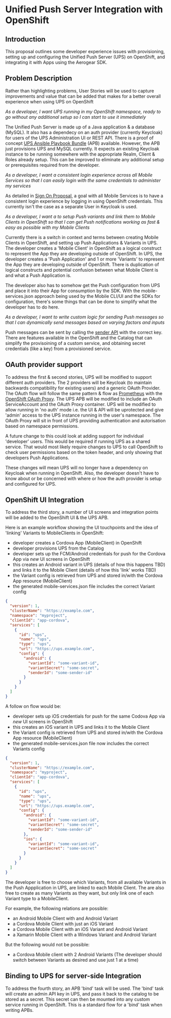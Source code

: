 # Unified Push Server Integration with OpenShift 

## Introduction

This proposal outlines some developer experience issues with provisioning, setting up and configuring the Unified Push Server (UPS) on OpenShift, and integrating it with Apps using the Aerogear SDK.

## Problem Description

Rather than highlighting problems, User Stories will be used to capture improvements and value that can be added that makes for a better overall experience when using UPS on OpenShift

*As a developer, I want UPS running in my OpenShift namespace, ready to go without any additional setup so I can start to use it immediately*

The Unified Push Server is made up of a Java application & a database (MySQL).
It also has a dependecy on an auth provider (currently Keycloak) for users of the UPS Administration UI or REST API.
There is a proof of concept [UPS Ansible Playbook Bundle](https://github.com/aerogearcatalog/unifiedpush-apb) (APB) available.
However, the APB just provisions UPS and MySQL currently.
It expects an existing Keycloak instance to be running somewhere with the appropriate Realm, Client & Roles already setup.
This can be improved to eliminate any additional setup or prerequisites required from the developer.

*As a developer, I want a consistent login experience across all Mobile Services so that I can easily login with the same credentials to administer my services*

As detailed in [Sign On Proposal](../auth/developer-single-sign-on-across-mobile-services.md), a goal with all Mobile Services is to have a consistent login experience by logging in using OpenShift credentials.
This currently isn't the case as a separate User in Keycloak is used.

*As a developer, I want a to setup Push variants and link them to Mobile Clients in OpenShift so that I can get Push notifications working as fast & easy as possible with my Mobile Clients*

Currently there is a switch in context and terms between creating Mobile Clients in OpenShift, and setting up Push Applications & Variants in UPS.
The developer creates a 'Mobile Client' in OpenShift as a logical construct to represent the App they are developing outside of OpenShift.
In UPS, the developer creates a 'Push Application' and 1 or more 'Variants' to represent the App they are developing outside of OpenShift.
There is duplication of logical constructs and potential confusion between what Mobile Client is and what a Push Application is.

The developer also has to somehow get the Push configuration from UPS and place it into their App for consumption by the SDK. With the mobile-services.json approach being used by the Mobile CLI/UI and the SDKs for configuration, there's some things that can be done to simplify what the developer has to do here.

*As a developer, I want to write custom logic for sending Push messages so that I can dynamically send messages based on varying factors and inputs*

Push messages can be sent by calling the [sender API](https://aerogear.org/docs/specs/aerogear-unifiedpush-rest/index.html#397083935) with the correct key. There are features available in the OpenShift and the Catalog that can simplify the provisoining of a custom service, and obtaining secret credentials (like a key) from a provisioned service.

## OAuth provider support 

To address the first & second stories, UPS will be modified to support different auth providers.
The 2 providers will be Keycloak (to maintain backwards compatibility for existing users) and a generic OAuth Provider.
The OAuth flow will follow the same pattern & flow as [Prometheus](https://github.com/aerogearcatalog/metrics-apb/blob/9b4cb90988f5f3e7a28a84050cf274355cd36498/roles/provision-metrics-apb/tasks/provision-prometheus.yml#L36-L52) with the [OpenShift OAuth Proxy](https://github.com/openshift/oauth-proxy).
The UPS APB will be modified to include an OAuth ServiceAccount and the OAuth Proxy container.
UPS will be modified to allow running in 'no auth' mode i.e. the UI & API will be uprotected and give 'admin' access to the UPS instance running in the user's namespace. The OAuth Proxy will sit in front of UPS providing authentication and autorisation based on namespace permissions.

A future change to this could look at adding support for individual 'developer' users.
This would be required if running UPS as a shared service.
That would most likely require changes to UPS to call OpenShift to check user permissions based on the token header, and only showing that developers Push Applications.

These changes will mean UPS will no longer have a dependency on Keycloak when running in OpenShift.
Also, the developer doesn't have to know about or be concerned with where or how the auth provider is setup and configured for UPS.

## OpenShift UI Integration

To address the third story, a number of UI screens and integration points will be added to the OpenShift UI & the UPS APB.

Here is an example workflow showing the UI touchpoints and the idea of 'linking' Variants to MobileClients in OpenShift:

* developer creates a Cordova App (MobileClient) in OpenShift
* developer provisions UPS from the Catalog
* developer sets up the FCM/Android credentials for push for the Cordova App via *new* UI screens in OpenShift
* this creates an Android variant in UPS (details of how this happens TBD) and links it to the Mobile Client (details of how this 'link' works TBD)
* the Variant config is retrieved from UPS and stored in/with the Cordova App resource (MobileClient)
* the generated mobile-services.json file includes the correct Variant config

```json
{
  "version": 1,
  "clusterName": "https://example.com",
  "namespace": "myproject",
  "clientId": "app-cordova",
  "services": [
    {
      "id": "ups",
      "name": "ups",
      "type": "ups",
      "url": "https://ups.example.com",
      "config": {
        "android": {
          "variantId": "some-variant-id",
          "variantSecret": "some-secret",
          "senderId": "some-sender-id"
        }
      }
    }
  ]
}
```

A follow on flow would be:

* developer sets up iOS credentials for push for the same Codova App via *new* UI screens in OpenShift
* this creates an iOS variant in UPS and links it to the Mobile Client
* the Variant config is retrieved from UPS and stored in/with the Cordova App resource (MobileClient)
* the generated mobile-services.json file now includes the correct Variants config

```json
{
  "version": 1,
  "clusterName": "https://example.com",
  "namespace": "myproject",
  "clientId": "app-cordova",
  "services": [
    {
      "id": "ups",
      "name": "ups",
      "type": "ups",
      "url": "https://ups.example.com",
      "config": {
        "android": {
          "variantId": "some-variant-id",
          "variantSecret": "some-secret",
          "senderId": "some-sender-id"
        },
        "ios": {
          "variantId": "some-variant-id",
          "variantSecret": "some-secret"
        }
      }
    }
  ]
}
```

The developer is free to choose which Variants, from all available Variants in the Push Appplication in UPS, are linked to each Mobile Client.
The are also free to create as many Variants as they want, but only link one of each Variant type to a MobileClient.

For example, the following relations are possible:

* an Android Mobile Client with and Android Variant
* a Cordova Mobile Client with just an iOS Variant
* a Cordova Mobile Client with an iOS Variant and Android Variant
* a Xamarin Mobile Client with a Windows Variant and Android Variant

But the following would not be possible:

* a Cordova Mobile client with 2 Android Variants (The developer should switch between Variants as desired and use just 1 at a time)

## Binding to UPS for server-side Integration

To address the fourth story, an APB 'bind' task will be used.
The 'bind' task will create an admin API key in UPS, and pass it back to the catalog to be stored as a secret.
This secret can then be mounted into any custom service running in OpenShift.
This is a standard flow for a 'bind' task when writing APBs.
